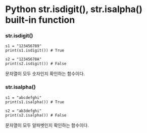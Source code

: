 <h1>Python str.isdigit(), str.isalpha() built-in function</h1>

<h3>str.isdigit()</h3>

```
s1 = "123456789"
print(s1.isdigit()) # True

s2 = "12345678A"
print(s2.isdigit()) # False
```

<p>문자열이 모두 숫자인지 확인하는 함수이다.</p>

<h3>str.isalpha()</h3>

```
s1 = "abcdefghi"
print(s1.isalpha()) # True

s2 = "ab3defghi"
print(s2.isalpha()) # False
```

<p>문자열이 모두 알파벳인지 확인하는 함수이다.</p>
